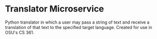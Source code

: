 # Translator Microservice
Python translator in which a user may pass a string of text and receive a translation of that text to the specified target language. Created for use in OSU's CS 361.
